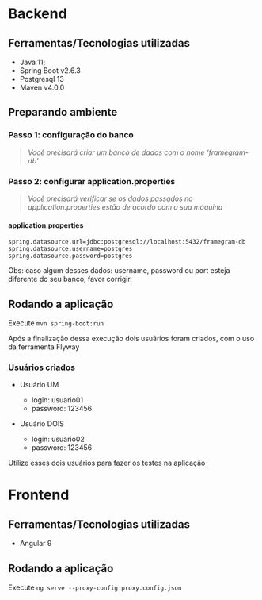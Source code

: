 # Backend
 
## Ferramentas/Tecnologias utilizadas
- Java 11;
- Spring Boot v2.6.3
- Postgresql 13
- Maven v4.0.0

## Preparando ambiente

### Passo 1: configuração do banco
>  *Você precisará criar um banco de dados com o nome 'framegram-db'*

### Passo 2: configurar application.properties
>  *Você precisará verificar se os dados passados no application.properties estão de acordo com a sua máquina*
#### application.properties
```
spring.datasource.url=jdbc:postgresql://localhost:5432/framegram-db
spring.datasource.username=postgres
spring.datasource.password=postgres
```
Obs: caso algum desses dados: username, password ou port esteja diferente do seu banco, favor corrigir.

## Rodando a aplicação 

Execute `mvn spring-boot:run`

Após a finalização dessa execução dois usuários foram criados, com o uso da ferramenta Flyway

### Usuários criados

- Usuário UM
  - login: usuario01
  - password: 123456

- Usuário DOIS
  - login: usuario02
  - password: 123456

Utilize esses dois usuários para fazer os testes na aplicação

# Frontend

## Ferramentas/Tecnologias utilizadas
- Angular 9

## Rodando a aplicação 

Execute `ng serve --proxy-config proxy.config.json`